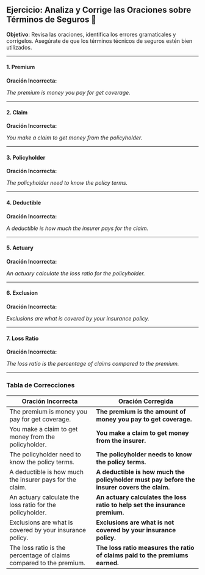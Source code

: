 ## Ejercicio: Analiza y Corrige las Oraciones sobre Términos de Seguros 📑

**Objetivo**: Revisa las oraciones, identifica los errores gramaticales y corrígelos. Asegúrate de que los términos técnicos de seguros estén bien utilizados.

---

#### 1. **Premium**

**Oración Incorrecta:**

*The premium is money you pay for get coverage.*

---

#### 2. **Claim**

**Oración Incorrecta:**

*You make a claim to get money from the policyholder.*

---

#### 3. **Policyholder**

**Oración Incorrecta:**

*The policyholder need to know the policy terms.*


---

#### 4. **Deductible**

**Oración Incorrecta:**

*A deductible is how much the insurer pays for the claim.*

---

#### 5. **Actuary**

**Oración Incorrecta:**

*An actuary calculate the loss ratio for the policyholder.*

---

#### 6. **Exclusion**

**Oración Incorrecta:**

*Exclusions are what is covered by your insurance policy.*

---

#### 7. **Loss Ratio**

**Oración Incorrecta:**

*The loss ratio is the percentage of claims compared to the premium.*

---

### Tabla de Correcciones

| **Oración Incorrecta**  | **Oración Corregida** |
|------------------------|-----------------------|
| The premium is money you pay for get coverage. | **The premium is the amount of money you pay to get coverage.** |
| You make a claim to get money from the policyholder. | **You make a claim to get money from the insurer.** |
| The policyholder need to know the policy terms. | **The policyholder needs to know the policy terms.** |
| A deductible is how much the insurer pays for the claim. | **A deductible is how much the policyholder must pay before the insurer covers the claim.** |
| An actuary calculate the loss ratio for the policyholder. | **An actuary calculates the loss ratio to help set the insurance premium.** |
| Exclusions are what is covered by your insurance policy. | **Exclusions are what is not covered by your insurance policy.** |
| The loss ratio is the percentage of claims compared to the premium. | **The loss ratio measures the ratio of claims paid to the premiums earned.** |
